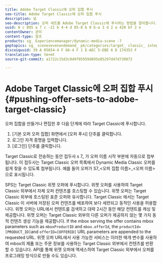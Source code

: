 ```yaml
---
title: Adobe Target Classic에 오퍼 집합 푸시
seo-title: Adobe Target Classic에 오퍼 집합 푸시
description: 널
seo-description: 오퍼 세트를 Adobe Target Classic에 푸시하는 방법을 알아봅니다.
uuid: 8 c 895 a 7 c -21 b 4-4 d 85-8 b 0 b-a 3 d 2 a 420 bf 2 e
contentOwner: 관리
content-type: 참조
products: sg_ Experiencemanager/dynamic-media-scene -7
geptopics: sg_ scenesevenondemand_ pk/categories/target_ classic_ integration
discoiquuid: 39 A 05654-4 F 66-4 F 1 E-AEC 5-EBE 6 D 174353 F
translation-type: tm+mt
source-git-commit: a1722c15d3c049f05959d895e85297d47d730872

---
```



# Adobe Target Classic에 오퍼 집합 푸시{#pushing-offer-sets-to-adobe-target-classic}

오퍼 집합을 만들거나 편집한 후 다음 단계에 따라 Target Classic에 푸시합니다.

1. [기본 오퍼 오퍼 집합] 화면에서 [오퍼 푸시] 단추를 클릭합니다.
1. 로그인 자격 증명을 입력합니다.
1. [로그인] 단추를 클릭합니다.

Target Classic로 전송하는 동안 접두사 s 7_ 가 오퍼 이름 시작 부분에 자동으로 첨부됩니다. 이 접두사는 Target Classic 오퍼 목록에서 Dynamic Media Classic 오퍼를 쉽게 찾을 수 있도록 첨부됩니다. 예를 들어 오퍼가 S7_&lt;오퍼 집합 이름&gt;_&lt;오퍼 이름&gt;으로 표시됩니다.

SPS는 Target Classic 위젯 오퍼에 푸시합니다. 위젯 오퍼를 사용하여 Target Classic 외부에서 자체 오퍼 컨텐츠를 호스팅할 수 있습니다. 위젯 오퍼는 Target Classic 외부에 호스팅된 표준 오퍼와 유사합니다. Target Classic 에서는 Target Classic 이 서버에 저장된 오퍼 컨텐츠를 배포하여 보다 세련되고 동적인 사용을 허용합니다. 위젯 오퍼는 URL에서 컨텐트를 검색하고 대략 2시간 동안 해당 컨텐트를 캐싱 및 제공합니다. 위젯 오퍼는 Target Classic 외부의 다른 오퍼가 제공하지 않는 몇 가지 동적 컨텐츠 생성 기능을 제공합니다. If the mbox serving the offer contains mbox parameters such as `mboxProductID` and `mbox.offerId`, the `productId=[PRODUCT_ID]`and `offerID=[OFFERID]` URL parameters are appended to the requested URL. 위젯 오퍼 URL에서 사용 가능한 서비스는 이러한 매개 변수를 사용하여 mbox의 제품 또는 주문 정보를 사용하는 Target Classic 외부에서 컨텐츠를 반환할 수 있습니다. API를 통해 위젯 오퍼에 액세스하여 Target Classic 외부에서 오퍼를 프로그래밍 방식으로 만들 수도 있습니다.
